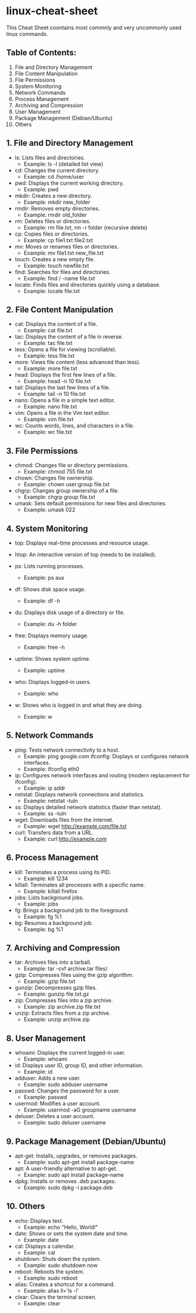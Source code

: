 # linux-cheat-sheet
This Cheat Sheet coontains most commnly and very uncommonly used linux commands.

## Table of Contents:
1. File and Directory Management
2. File Content Manipulation
3. File Permissions
4. System Monitoring
5. Network Commands
6. Process Management
7. Archiving and Compression
8. User Management
9. Package Management (Debian/Ubuntu)
10. Others

## 1. File and Directory Management
* ls: Lists files and directories.
  - Example: ls -l (detailed list view)
* cd: Changes the current directory.
  - Example: cd /home/user
* pwd: Displays the current working directory.
  - Example: pwd
* mkdir: Creates a new directory.
  - Example: mkdir new_folder
* rmdir: Removes empty directories.
  - Example: rmdir old_folder
* rm: Deletes files or directories.
  - Example: rm file.txt, rm -r folder (recursive delete)
* cp: Copies files or directories.
  - Example: cp file1.txt file2.txt
* mv: Moves or renames files or directories.
  - Example: mv file1.txt new_file.txt
* touch: Creates a new empty file.
  - Example: touch newfile.txt
* find: Searches for files and directories.
  - Example: find / -name file.txt
* locate: Finds files and directories quickly using a database.
  - Example: locate file.txt

## 2. File Content Manipulation
* cat: Displays the content of a file.
    - Example: cat file.txt
* tac: Displays the content of a file in reverse.
    - Example: tac file.txt
* less: Opens a file for viewing (scrollable).
    - Example: less file.txt
*  more: Views file content (less advanced than less).
    - Example: more file.txt
* head: Displays the first few lines of a file.
    - Example: head -n 10 file.txt
* tail: Displays the last few lines of a file.
    - Example: tail -n 10 file.txt
* nano: Opens a file in a simple text editor.
    - Example: nano file.txt
* vim: Opens a file in the Vim text editor.
    - Example: vim file.txt
* wc: Counts words, lines, and characters in a file.
    - Example: wc file.txt

## 3. File Permissions
* chmod: Changes file or directory permissions.
    - Example: chmod 755 file.txt
* chown: Changes file ownership.
    - Example: chown user:group file.txt
* chgrp: Changes group ownership of a file.
    - Example: chgrp group file.txt
* umask: Sets default permissions for new files and directories.
    - Example: umask 022

## 4. System Monitoring
* top: Displays real-time processes and resource usage.

* htop: An interactive version of top (needs to be installed).

*  ps: Lists running processes.
    - Example: ps aux
* df: Shows disk space usage.
    - Example: df -h
* du: Displays disk usage of a directory or file.
    - Example: du -h folder
* free: Displays memory usage.
    - Example: free -h
* uptime: Shows system uptime.
    - Example: uptime
* who: Displays logged-in users.
    - Example: who
* w: Shows who is logged in and what they are doing.
    - Example: w
 
## 5. Network Commands
* ping: Tests network connectivity to a host.
    - Example: ping google.com
ifconfig: Displays or configures network interfaces.
    - Example: ifconfig eth0
* ip: Configures network interfaces and routing (modern replacement for ifconfig).
    - Example: ip addr
* netstat: Displays network connections and statistics.
    - Example: netstat -tuln
* ss: Displays detailed network statistics (faster than netstat).
    - Example: ss -tuln
* wget: Downloads files from the internet.
    - Example: wget http://example.com/file.txt
* curl: Transfers data from a URL.
    - Example: curl http://example.com

## 6. Process Management
* kill: Terminates a process using its PID.
    - Example: kill 1234
* killall: Terminates all processes with a specific name.
    - Example: killall firefox
* jobs: Lists background jobs.
    - Example: jobs
* fg: Brings a background job to the foreground.
    - Example: fg %1
* bg: Resumes a background job.
    - Example: bg %1

## 7. Archiving and Compression
* tar: Archives files into a tarball.
    - Example: tar -cvf archive.tar files/
* gzip: Compresses files using the gzip algorithm.
    - Example: gzip file.txt
* gunzip: Decompresses gzip files.
    - Example: gunzip file.txt.gz
* zip: Compresses files into a zip archive.
    - Example: zip archive.zip file.txt
* unzip: Extracts files from a zip archive.
    - Example: unzip archive.zip
 
## 8. User Management
* whoami: Displays the current logged-in user.
    - Example: whoami
* id: Displays user ID, group ID, and other information.
    - Example: id
* adduser: Adds a new user.
    - Example: sudo adduser username
* passwd: Changes the password for a user.
    - Example: passwd
* usermod: Modifies a user account.
    - Example: usermod -aG groupname username
* deluser: Deletes a user account.
    - Example: sudo deluser username
 
## 9. Package Management (Debian/Ubuntu)
* apt-get: Installs, upgrades, or removes packages.
    - Example: sudo apt-get install package-name
* apt: A user-friendly alternative to apt-get.
    - Example: sudo apt install package-name
* dpkg: Installs or removes .deb packages.
    - Example: sudo dpkg -i package.deb
 
## 10. Others
* echo: Displays text.
    - Example: echo "Hello, World!"
* date: Shows or sets the system date and time.
    - Example: date
* cal: Displays a calendar.
    - Example: cal
* shutdown: Shuts down the system.
    - Example: sudo shutdown now
* reboot: Reboots the system.
    - Example: sudo reboot
* alias: Creates a shortcut for a command.
    - Example: alias ll='ls -l'
* clear: Clears the terminal screen.
    - Example: clear











